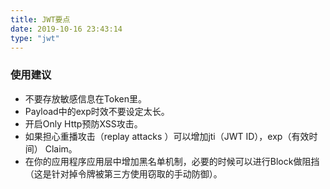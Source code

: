 ```yaml
---
title: JWT要点
date: 2019-10-16 23:43:14
type: "jwt"
---
```


### 使用建议

* 不要存放敏感信息在Token里。
* Payload中的exp时效不要设定太长。
* 开启Only Http预防XSS攻击。
* 如果担心重播攻击（replay attacks ）可以增加jti（JWT ID），exp（有效时间） Claim。
* 在你的应用程序应用层中增加黑名单机制，必要的时候可以进行Block做阻挡（这是针对掉令牌被第三方使用窃取的手动防御）。
